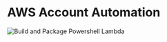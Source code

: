 # AWS Account Automation

![Build and Package Powershell Lambda](https://github.com/stephenbawks/aws-automation/workflows/Build%20and%20Package%20Powershell%20Lambda/badge.svg)
